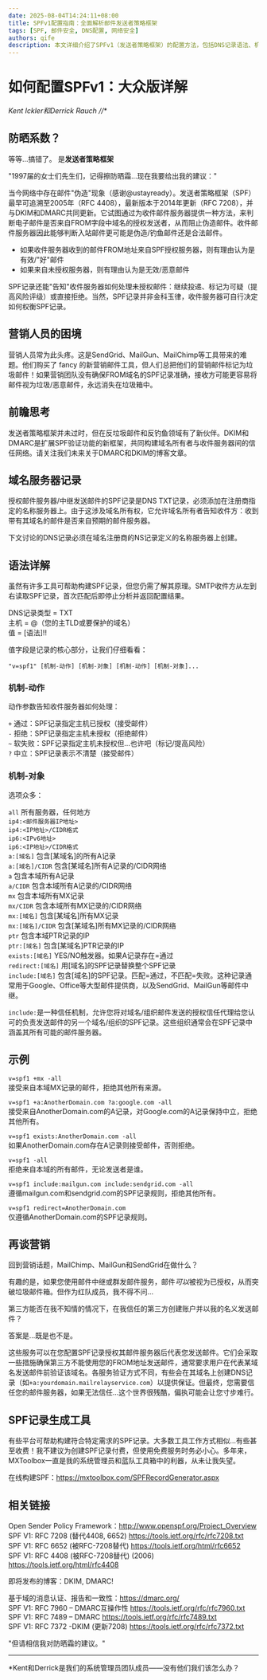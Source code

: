 ```yaml
---
date: 2025-08-04T14:24:11+08:00
title: SPFv1配置指南：全面解析邮件发送者策略框架
tags: [SPF, 邮件安全, DNS配置, 网络安全]
authors: qife
description: 本文详细介绍了SPFv1（发送者策略框架）的配置方法，包括DNS记录语法、机制动作参数、授权机制等，帮助防止邮件伪造和钓鱼攻击，适用于系统管理员和网络安全人员。
---
```


# 如何配置SPFv1：大众版详解

**Kent Ickler和Derrick Rauch* //**

## 防晒系数？

等等...搞错了。
是**发送者策略框架**

"1997届的女士们先生们，记得擦防晒霜...现在我要给出我的建议："

当今网络中存在邮件"伪造"现象（感谢@ustayready）。发送者策略框架（SPF）最早可追溯至2005年（RFC 4408），最新版本于2014年更新（RFC 7208），并与DKIM和DMARC共同更新。它试图通过为收件邮件服务器提供一种方法，来判断电子邮件是否来自FROM字段中域名的授权发送者，从而阻止伪造邮件。收件邮件服务器因此能够判断入站邮件更可能是伪造/钓鱼邮件还是合法邮件。

- 如果收件服务器收到的邮件FROM地址来自SPF授权服务器，则有理由认为是有效/"好"邮件
- 如果来自未授权服务器，则有理由认为是无效/恶意邮件

SPF记录还能"告知"收件服务器如何处理未授权邮件：继续投递、标记为可疑（提高风险评级）或直接拒绝。当然，SPF记录并非金科玉律，收件服务器可自行决定如何权衡SPF记录。

## 营销人员的困境

营销人员常为此头疼。这是SendGrid、MailGun、MailChimp等工具带来的难题。他们购买了 fancy 的新营销邮件工具，但人们总把他们的营销邮件标记为垃圾邮件！如果营销团队没有确保FROM域名的SPF记录准确，接收方可能更容易将邮件视为垃圾/恶意邮件，永远消失在垃圾箱中。

## 前瞻思考

发送者策略框架并未过时，但在反垃圾邮件和反钓鱼领域有了新伙伴。DKIM和DMARC是扩展SPF验证功能的新框架，共同构建域名所有者与收件服务器间的信任网络。请关注我们未来关于DMARC和DKIM的博客文章。

## 域名服务器记录

授权邮件服务器/中继发送邮件的SPF记录是DNS TXT记录，必须添加在注册商指定的名称服务器上。由于这涉及域名所有权，它允许域名所有者告知收件方：收到带有其域名的邮件是否来自预期的邮件服务器。

下文讨论的DNS记录必须在域名注册商的NS记录定义的名称服务器上创建。

## 语法详解

虽然有许多工具可帮助构建SPF记录，但您仍需了解其原理。SMTP收件方从左到右读取SPF记录，首次匹配后即停止分析并返回配置结果。

DNS记录类型 = TXT  
主机 = @（您的主TLD或要保护的域名）  
值 = [语法]!!

值字段是记录的核心部分，让我们仔细看看：

`"v=spf1" [机制-动作] [机制-对象] [机制-动作] [机制-对象]...`

### 机制-动作

动作参数告知收件服务器如何处理：

`+` 通过：SPF记录指定主机已授权（接受邮件）  
`-` 拒绝：SPF记录指定主机未授权（拒绝邮件）  
`~` 软失败：SPF记录指定主机未授权但...也许吧（标记/提高风险）  
`?` 中立：SPF记录表示不清楚（接受邮件）

### 机制-对象

选项众多：

`all` 所有服务器，任何地方  
`ip4:<邮件服务器IP地址>`  
`ip4:<IP地址>/CIDR格式`  
`ip6:<IPv6地址>`  
`ip6:<IP地址>/CIDR格式`  
`a:[域名]` 包含[某域名]的所有A记录  
`a:[域名]/CIDR` 包含[某域名]所有A记录的/CIDR网络  
`a` 包含本域所有A记录  
`a/CIDR` 包含本域所有A记录的/CIDR网络  
`mx` 包含本域所有MX记录  
`mx/CIDR` 包含本域所有MX记录的/CIDR网络  
`mx:[域名]` 包含[某域名]所有MX记录  
`mx:[域名]/CIDR` 包含[某域名]所有MX记录的/CIDR网络  
`ptr` 包含本域PTR记录的IP  
`ptr:[域名]` 包含[某域名]PTR记录的IP  
`exists:[域名]` YES/NO触发器。如果A记录存在=通过  
`redirect:[域名]` 用[域名]的SPF记录替换整个SPF记录  
`include:[域名]` 包含[域名]的SPF记录。匹配=通过，不匹配=失败。这种记录通常用于Google、Office等大型邮件提供商，以及SendGrid、MailGun等邮件中继。

`include:`是一种信任机制，允许您将对域名/组织邮件发送的授权信任代理给您认可的负责发送邮件的另一个域名/组织的SPF记录。这些组织通常会在SPF记录中涵盖其所有可能的邮件服务器。

## 示例

`v=spf1 +mx -all`  
接受来自本域MX记录的邮件，拒绝其他所有来源。

`v=spf1 +a:AnotherDomain.com ?a:google.com -all`  
接受来自AnotherDomain.com的A记录，对Google.com的A记录保持中立，拒绝其他所有。

`v=spf1 exists:AnotherDomain.com -all`  
如果AnotherDomain.com存在A记录则接受邮件，否则拒绝。

`v=spf1 -all`  
拒绝来自本域的所有邮件，无论发送者是谁。

`v=spf1 include:mailgun.com include:sendgrid.com -all`  
遵循mailgun.com和sendgrid.com的SPF记录规则，拒绝其他所有。

`v=spf1 redirect=AnotherDomain.com`  
仅遵循AnotherDomain.com的SPF记录规则。

## 再谈营销

回到营销话题，MailChimp、MailGun和SendGrid在做什么？

有趣的是，如果您使用邮件中继或群发邮件服务，邮件*可以*被视为已授权，从而突破垃圾邮件箱。但作为红队成员，我不得不问...

第三方能否在我不知情的情况下，在我信任的第三方创建账户并以我的名义发送邮件？

答案是...既是也不是。

这些服务可以在您配置SPF记录授权其邮件服务器后代表您发送邮件。它们会采取一些措施确保第三方不能使用您的FROM地址发送邮件，通常要求用户在代表某域名发送邮件前验证该域名。各服务验证方式不同，有些会在其域名上创建DNS记录（如`+a:yourdomain.mailrelayservice.com`）以提供保证。但最终，您需要信任您的邮件服务器，如果无法信任...这个世界很残酷，偏执可能会让您寸步难行。

## SPF记录生成工具

有些平台可帮助构建符合特定需求的SPF记录。大多数工具工作方式相似...有些甚至收费！我不建议为创建SPF记录付费，但使用免费服务时务必小心。多年来，MXToolbox一直是我的系统管理员和蓝队工具箱中的利器，从未让我失望。

在线构建SPF：https://mxtoolbox.com/SPFRecordGenerator.aspx

## 相关链接

Open Sender Policy Framework：http://www.openspf.org/Project_Overview  
SPF V1: RFC 7208 (替代4408, 6652) https://tools.ietf.org/rfc/rfc7208.txt  
SPF V1: RFC 6652 (被RFC-7208替代) https://tools.ietf.org/html/rfc6652  
SPF V1: RFC 4408 (被RFC-7208替代) (2006) https://tools.ietf.org/html/rfc4408  

即将发布的博客：DKIM, DMARC!

基于域的消息认证、报告和一致性：https://dmarc.org/  
SPF V1: RFC 7960 – DMARC互操作性 https://tools.ietf.org/rfc/rfc7960.txt  
SPF V1: RFC 7489 – DMARC https://tools.ietf.org/rfc/rfc7489.txt  
SPF V1: RFC 7372 -DKIM (更新7208) https://tools.ietf.org/rfc/rfc7372.txt  

"但请相信我对防晒霜的建议。"

________  
*Kent和Derrick是我们的系统管理员团队成员——没有他们我们该怎么办？